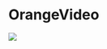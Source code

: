 # OrangeVideo
<img src="https://cdn.jsdelivr.net/gh/gcecold/WebImages@master/OrangeVideo/English.png" />
